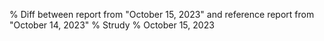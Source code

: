 % Diff between report from "October 15, 2023" and reference report from "October 14, 2023"
% Strudy
% October 15, 2023



